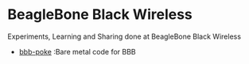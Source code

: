 # BeagleBone Black Wireless

Experiments, Learning and Sharing done at BeagleBone Black Wireless

* [bbb-poke](https://github.com/danghai/bbb_wireless/bbb-poke) :Bare metal code for BBB
